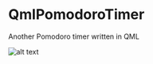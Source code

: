 # QmlPomodoroTimer
Another Pomodoro timer written in QML

![alt text](https://raw.githubusercontent.com/igbt6/QmlPomodoroTimer/master/path/img.png)
